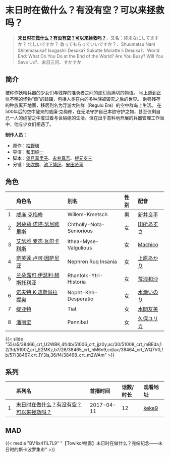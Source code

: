 # 末日时在做什么？有没有空？可以来拯救吗？


> <u>**[末日时在做什么？有没有空？可以来拯救吗？](http://bgm.tv/subject/185943)**</u>，又名：終末なにしてますか？ 忙しいですか？ 救ってもらっていいですか？、Shuumatsu Nani Shitemasuka? Isogashii Desuka? Sukutte Moratte Ii Desuka?、World End: What Do You Do at the End of the World? Are You Busy? Will You Save Us?、末日三问、すかすか

## 简介


被称作妖精兵器的少女们与残存的准勇者之间的虚幻而痛切的物语。
地上遭到正体不明的怪物“兽”的蹂躏，包括人类在内的多种族被毁灭之后的世界。
勉强残存的种族离开地面，移居到名为浮游大陆群（Regulu Ere）的空中群岛上生活。
在500年后的空中醒来的威廉·克梅修，在无法守护自己本欲守护之物，甚至仅剩自己一人的绝望之中度过着与世隔绝的生活，但在出乎意料地开展的兵器管理工作当中，他与少女们相遇了。

**制作人员：**
- 原作：[枯野瑛](http://bgm.tv/person/25149)
- 导演：[和田纯一](http://bgm.tv/person/16237)
- 脚本：[望月真里子](http://bgm.tv/person/26089)、[永井真吾](http://bgm.tv/person/25327)、[根元岁三](http://bgm.tv/person/2661)
- 分镜：[矢吹勉](http://bgm.tv/person/2865)、[池下博纪](http://bgm.tv/person/23476)、[安田贤司](http://bgm.tv/person/3462)

## 角色

|     |   角色名   |   别名  | 性别 |  配音  |
|:--- |:------  |:----      |:---  |:--   |
| 1 | [威廉·克梅修](http://bgm.tv/character/38466) | Willem-Kmetsch | 男 | [新井良平](http://bgm.tv/person/2822) |
| 2 | [珂朵莉·诺塔·瑟尼欧里斯](http://bgm.tv/character/51006) | Chtholly-Nota-Seniorious | 女 | [田所あずさ](http://bgm.tv/person/10601) |
| 3 | [艾瑟雅·麦杰·瓦尔卡利斯](http://bgm.tv/character/51008) | Ithea-Myse-Valgulious | 女 | [Machico](http://bgm.tv/person/15302) |
| 4 | [奈芙莲·卢可·因萨尼亚](http://bgm.tv/character/51007) | Nephren Ruq Insania | 女 | [上原あかり](http://bgm.tv/person/24419) |
| 5 | [兰朵露可·伊瑟利·赫斯托利亚](http://bgm.tv/character/38465) | Rhantolk-Ytri-Historia | 女 | [荒浪和沙](http://bgm.tv/person/5050) |
| 6 | [诺夫特·K·迪斯佩拉提奥](http://bgm.tv/character/38464) | Nopht-Keh-Desperatio | 女 | [水瀬いのり](http://bgm.tv/person/10868) |
| 7 | [缇亚特](http://bgm.tv/character/38467) | Tiat | 女 | [水間友美](http://bgm.tv/person/27558) |
| 8 | [潘丽宝](http://bgm.tv/character/38468) | Pannibal | 女 | [久保ユリカ](http://bgm.tv/person/9270) |

{{< slide "55/a5/38466_crt_U2WBK,4f/db/51006_crt_jjz0y,ac/30/51008_crt_mBEda,12/3d/51007_crt_E2MKz,b7/26/38465_crt_hM6n9,cd/ac/38464_crt_WQ7V0,fb/57/38467_crt_1Y3ls,36/f4/38468_crt_m2WAm" >}}

## 系列

|     | 系列名                  | 首播时间       | 话数/时长 | 观看地址                                                    |
| :-- | :------------------- | :--------- | :---- | :------------------------------------------------------ |
| 1   |[末日时在做什么？有没有空？可以来拯救吗？](https://bgm.tv/subject/185943)| 2017-04-11 | 12    | [keke9](https://www.keke9.app/play/22078-4-162468.html) |


## MAD

{{< media  "BV1ix411L7L9"
"【Towiko/哈露】末日时在做什么？完结纪念——末日时的斯卡波罗集市"  >}}
